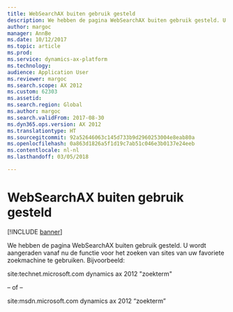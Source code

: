 ```yaml
---
title: WebSearchAX buiten gebruik gesteld
description: We hebben de pagina WebSearchAX buiten gebruik gesteld. U wordt aangeraden vanaf nu de functie voor het zoeken van sites van uw favoriete zoekmachine te gebruiken.
author: margoc
manager: AnnBe
ms.date: 10/12/2017
ms.topic: article
ms.prod: 
ms.service: dynamics-ax-platform
ms.technology: 
audience: Application User
ms.reviewer: margoc
ms.search.scope: AX 2012
ms.custom: 62303
ms.assetid: 
ms.search.region: Global
ms.author: margoc
ms.search.validFrom: 2017-08-30
ms.dyn365.ops.version: AX 2012
ms.translationtype: HT
ms.sourcegitcommit: 92a52646063c145d733b9d2960253004e8eab80a
ms.openlocfilehash: 0a863d1826a5f1d19c7ab51c046e3b0137e24eeb
ms.contentlocale: nl-nl
ms.lasthandoff: 03/05/2018

---
```


# <a name="websearchax-retired"></a>WebSearchAX buiten gebruik gesteld

[!INCLUDE [banner](../includes/banner.md)]

We hebben de pagina WebSearchAX buiten gebruik gesteld. U wordt aangeraden vanaf nu de functie voor het zoeken van sites van uw favoriete zoekmachine te gebruiken.  Bijvoorbeeld: 

site:technet.microsoft.com dynamics ax 2012 "zoekterm"

– of –

site:msdn.microsoft.com dynamics ax 2012 “zoekterm”


